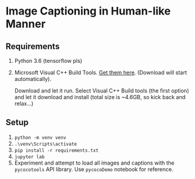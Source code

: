# Image Captioning in Human-like Manner

## Requirements
1. Python 3.6 (tensorflow pls)
2. Microsoft Visual C++ Build Tools. [Get them here](https://visualstudio.microsoft.com/thank-you-downloading-visual-studio/?sku=BuildTools&rel=16). (Download will start automatically).

    Download and let it run. Select Visual C++ Build tools (the first option) and let it download and install (total size is ~4.6GB, so kick back and relax...)

## Setup

1. `python -m venv venv`
2. `.\venv\Scripts\activate`
3. `pip install -r requirements.txt`
4. `jupyter lab`
5. Experiment and attempt to load all images and captions with the `pycocotools` API library. Use `pycocoDemo` notebook for reference.